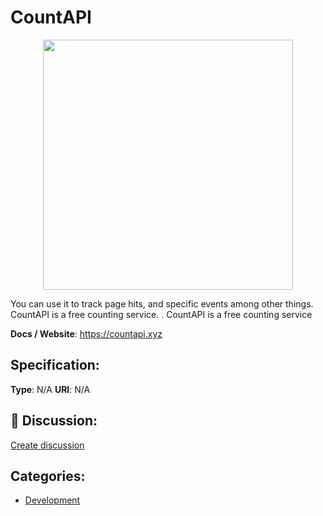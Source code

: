 # CountAPI
<p align="center">
    <img width="400" src="https://raw.githubusercontent.com/apis-list/apis-list/apis/countapi/logo_256x256.png" />
</p>

You can use it to track page hits, and specific events among other things.  CountAPI is a free counting service. . CountAPI is a free counting service

**Docs / Website**: https://countapi.xyz

## Specification:
**Type**:  N/A 
**URI**:  N/A 

## 💬 Discussion:
[Create discussion](link)

## Categories:
- [Development](https://github.com/apis-list/apis-list#development)





